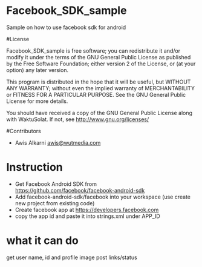 Facebook_SDK_sample
===================

Sample on how to use facebook sdk for android

#License

Facebook_SDK_sample is free software; you can redistribute it and/or modify it under the terms of the GNU General Public License as published by the Free Software Foundation; either version 2 of the License, or (at your option) any later version.

This program is distributed in the hope that it will be useful, but WITHOUT ANY WARRANTY; without even the implied warranty of MERCHANTABILITY or FITNESS FOR A PARTICULAR PURPOSE. See the GNU General Public License for more details.

You should have received a copy of the GNU General Public License along with WaktuSolat. If not, see <http://www.gnu.org/licenses/>

#Contributors

- Awis Alkarni <awis@wutmedia.com> 

# Instruction
- Get Facebook Android SDK from https://github.com/facebook/facebook-android-sdk
- Add facebook-android-sdk/facebook into your workspace (use create new project from existing code)
- Create facebook app at https://developers.facebook.com
- copy the app id and paste it into strings.xml under APP_ID

# what it can do

get user name, id and profile image
post links/status


